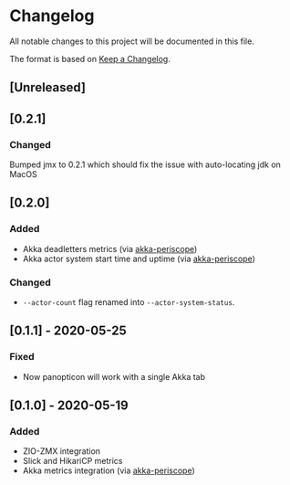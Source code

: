 # Changelog
All notable changes to this project will be documented in this file.

The format is based on [Keep a Changelog](https://keepachangelog.com/en/1.0.0/).

## [Unreleased]

## [0.2.1]
### Changed
Bumped jmx to 0.2.1 which should fix the issue with auto-locating jdk on MacOS

## [0.2.0]
### Added
- Akka deadletters metrics (via [akka-periscope](https://github.com/ScalaConsultants/akka-periscope))
- Akka actor system start time and uptime (via [akka-periscope](https://github.com/ScalaConsultants/akka-periscope))
### Changed
- `--actor-count` flag renamed into `--actor-system-status`.

## [0.1.1] - 2020-05-25
### Fixed
- Now panopticon will work with a single Akka tab

## [0.1.0] - 2020-05-19
### Added
- ZIO-ZMX integration
- Slick and HikariCP metrics
- Akka metrics integration (via [akka-periscope](https://github.com/ScalaConsultants/akka-periscope))
